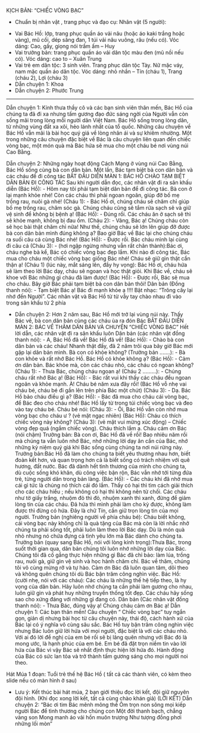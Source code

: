 KỊCH BẢN: “CHIẾC VÒNG BẠC”

* Chuẩn bị nhân vật , trang phục và đạo cụ: Nhân vật (5 người):
+ Vai Bác Hồ: lớp, trang phục quần áo vải nâu (hoặc áo kaki trắng hoặc vàng), mũ cối, dép săng đan, 1 túi vải nâu vuông, râu (nếu có). Vóc dáng: Cao, gầy, giọng nói trầm ấm – Huy
+ Vai trưởng bản: trang phục quần áo vải dân tộc màu đen (mũ nồi nếu có). Vóc dáng: cao to – Xuân Trung 
+ Vai trẻ em dân tộc: 3 sinh viên. Trang phục dân tộc Tày. Nữ mặc váy, nam mặc quần áo dân tộc. Vóc dáng: nhỏ nhắn – Tín (cháu 1), Trang (cháu 2), Lợi (cháu 3)
+ Dẫn chuyện 1: Khoa
+ Dẫn chuyện 2: Phước Trung
 ---------------------------------------------------------------------------------------------------
Dẫn chuyện 1: Kính thưa thầy cô và các bạn sinh viên thân mến, Bác Hồ của chúng ta đã đi xa nhưng tấm gương đạo đức sáng ngời của Người vẫn còn sống mãi trong lòng mỗi người dân Việt Nam. Bác Hồ sống trong lòng dân, từ những vùng đất xa xôi, hẻo lánh nhất của tổ quốc. Những câu chuyện về Bác Hồ vẫn mãi là bài học quý giá về lòng nhân ái và sự khiêm nhường. Một trong những câu chuyện đặc biệt về Bác là câu chuyện liên quan đến chiếc vòng bạc, một món quà mà Bác hứa sẽ mua cho một cháu bé nơi vùng núi Cao Bằng.

 Dẫn chuyện 2: Những ngày hoạt động Cách Mạng ở vùng núi Cao Bằng, Bác Hồ sống cùng bà con dân bản. Một lần, Bác tạm biệt bà con dân bản và các cháu để đi công tác
BẮT ĐẦU DIỄN
MÀN 1: BÁC HỒ CHÀO TẠM BIỆT DÂN BẢN ĐI CÔNG TÁC
Sau khi người dẫn đọc, các nhân vật đi ra sân khấu diễn
(Bác Hồ): - Hôm nay tôi phải tạm biệt dân bản để đi công tác. Bà con ở lại mạnh khỏe nhé! Còn các cháu thì phải ngoan ngoãn, giúp đỡ bố mẹ trồng rau, nuôi gà nhé!
(Cháu 1): - Bác Hồ ơi, chúng cháu sẽ chăm chỉ giúp bố mẹ trồng rau, chăm sóc gà. Chúng cháu cũng sẽ tắm rửa sạch sẽ và giữ vệ sinh để không bị bệnh ạ! 
(Bác Hồ): - Đúng rồi. Các cháu ăn ở sạch sẽ thì sẽ khỏe mạnh, không bị đau ốm.
(Cháu 2): - Vâng, Bác ạ! Chúng cháu còn sẽ học bài thật chăm chỉ nữa! Như thế, chúng cháu sẽ lớn lên giúp đỡ được bà con dân bản mình đúng không ạ? Bao giờ Bác về Bác lại cho chúng cháu ra suối câu cá cùng Bác nhé!
(Bác Hồ): - Được rồi. Bác cháu mình lại cùng đi câu cá
(Cháu 3): - (hơi ngập ngừng nhưng vẫn rất chân thành):Bác ơi, cháu nghe bà kể, Bác có chiếc vòng bạc đẹp lắm. Khi nào đi công tác, Bác mua cho cháu một chiếc vòng bạc giống Bác nhé! Cháu sẽ giữ gìn thật cẩn thận ạ!
(Cháu 1) (lúc này, mắt sáng lên, đầy hy vọng): Bác Hồ ơi, cháu hứa sẽ làm theo lời Bác dạy, cháu sẽ ngoan và học thật giỏi. Khi Bác về, cháu sẽ khoe với Bác những gì cháu đã làm được!
(Bác Hồ): - Được rồi, Bác sẽ mua cho cháu. Bây giờ Bác phải tạm biệt bà con dân bản thôi!
Dân bản (Đồng thanh nói): - Tạm biệt Bác ạ! Bác đi mạnh khỏe ạ !!!!
Bật nhạc: “Trông cây lại nhớ đến Người”. Các nhân vật và Bác Hồ từ từ vẫy tay chào nhau đi vào trong sân khấu từ 2 phía
* Dẫn chuyện 2: Hơn 2 năm sau, Bác Hồ mới trở lại vùng núi này. Thấy Bác về, bà con dân bản cùng các cháu ùa ra đón Bác
BẮT ĐẦU DIỄN
MÀN 2: BÁC VỀ THĂM DÂN BẢN VÀ CHUYỆN “CHIẾC VÒNG BẠC”
Hết lời dẫn, các nhân vật đi ra sân khấu luôn
Dân bản (các nhân vật đồng thanh nói): - A, Bác Hồ đã về! Bác Hồ đã về!
(Bác Hồ): - Chào bà con dân bản và các cháu! Nhanh thật đấy, đã 2 năm trôi qua bây giờ Bác mới gặp lại dân bản mình. Bà con có khỏe không?
(Trưởng bản .......): - Bà con khỏe và rất nhớ Bác Hồ. Bác Hồ có khỏe không ạ?
(Bác Hồ): - Cảm ơn dân bản. Bác khỏe mà, còn các cháu nhỏ, các cháu có ngoan không?
(Cháu 1): - Thưa Bác, chúng cháu ngoan ạ!
(Cháu 2 .........): - Chúng cháu rất nhớ Bác ạ!
(Bác Hồ): - Bác rất vui khi thấy các cháu đều ngoan ngoãn và khỏe mạnh. À! Cháu bé năm xưa đây rồi! (Bác Hồ vỗ nhẹ vai cháu bé, cháu bé đi gần lên trên phía Bác một chút)
(Cháu 3): - Dạ. Bác Hồ bảo cháu điều gì ạ?
(Bác Hồ): - Bác đã mua cho cháu cái vòng bạc, để Bác đeo cho cháu nhé!
Bác Hồ lấy từ trong túi chiếc vòng bạc và đeo vào tay cháu bé. Cháu bé nói:
(Cháu 3): - Ôi, Bác Hồ vẫn còn nhớ mua vòng bạc cho cháu ư ? (vẻ mặt ngạc nhiên)
(Bác Hồ): Cháu có thích chiếc vòng này không?
(Cháu 3): (vẻ mặt vui mừng xúc động) – Chiếc vòng đẹp quá (ngắm chiếc vòng). Cháu thích lắm ạ. Cháu cảm ơn Bác (nói chậm)
Trưởng bản: Bà con ơi, Bác Hồ đã về rồi! Bao nhiêu năm rồi mà chúng ta vẫn luôn nhớ Bác, nhớ những lời dạy ân cần của Bác, nhớ những kỷ niệm quý giá khi Bác sống cùng chúng ta nơi núi rừng này.
Trưởng bản:Bác Hồ đã làm cho chúng ta biết yêu thương nhau hơn, biết đoàn kết hơn, và quan trọng hơn cả là biết sống có trách nhiệm với quê hương, đất nước. Bác đã dành hết tình thương của mình cho chúng ta, dù cuộc sống khó khăn, dù công việc bận rộn, Bác vẫn nhớ tới từng đứa trẻ, từng người dân trong bản làng.
 (Bác Hồ): - Các cháu khi đã nhờ mua cái gì tức là chúng nó thích cái đó lắm. Thấy có hại thì tìm cách giải thích cho các cháu hiểu ; nếu không có hại thì không nên từ chối. Các cháu như tờ giấy trắng, nhuộm đỏ thì đỏ, nhuộm xanh thì xanh, đừng để giảm lòng tin của các cháu. Đã hứa thì mình phải làm cho kỳ được, không làm được thì đừng có hứa. Đây là chữ Tín, cần giữ trọn lòng tin của mọi người.
Trưởng bản (nghiêng người về phía cháu bé): Cháu biết không, cái vòng bạc này không chỉ là quà tặng của Bác mà còn là lời nhắc nhở chúng ta phải sống tốt, phải luôn làm theo lời Bác dạy. Dù là món quà nhỏ nhưng nó chứa đựng cả tình yêu lớn mà Bác dành cho chúng ta.
Trưởng bản (quay sang Bác Hồ, nói với lòng kính trọng):Thưa Bác, trong suốt thời gian qua, dân bản chúng tôi luôn nhớ những lời dạy của Bác. Chúng tôi đã cố gắng thực hiện những gì Bác đã chỉ bảo: làm lúa, trồng rau, nuôi gà, giữ gìn vệ sinh và học hành chăm chỉ. Bác về thăm, chúng tôi vô cùng mừng rỡ và tự hào. Cảm ơn Bác đã luôn quan tâm, dõi theo và không quên chúng tôi dù Bác bận trăm công nghìn việc.
Bác Hồ: (cười nhẹ, nói với các cháu): Các cháu là những thế hệ tiếp theo, là hy vọng của dân bản. Hãy luôn nhớ chúng ta cần phải làm gương cho nhau, luôn giữ gìn và phát huy những truyền thống tốt đẹp. Các cháu hãy sống sao cho xứng đáng với những gì đang có.
Dân bản (Các nhân vật đồng thanh nói): - Thưa Bác, đúng vậy ạ! Chúng cháu cảm ơn Bác ạ!
Dẫn chuyện 1: Các bạn thân mến! Câu chuyện “ Chiếc vòng bạc” tuy ngắn gọn, giản dị nhưng bài học từ câu chuyện này, thái độ, cách hành xử của Bác lại có ý nghĩa vô cùng sâu sắc. Bác Hồ tuy bận trăm công nghìn việc nhưng Bác luôn giữ lời hứa với mọi người, đặc biệt là với các cháu nhỏ. Với ai đó lời đề nghị của em bé rồi sẽ bị lãng quên nhưng với Bác đó là mong ước, là hạnh phúc của em bé. Em bé đã đặt trọn niềm tin vào lời hứa của Bác vì vậy Bác sẽ nhất định thực hiện lời hứa đó. Hành động của Bác có sức lan tỏa và trở thành tấm gương sáng cho mọi người noi theo.

Hát Múa 1 đoạn: Tuổi trẻ thế hệ Bác Hồ ( tất cả các thành viên, có kèm theo slide nếu có màn hình ở sau)
* Lưu ý: Kết thúc bài hát múa, 2 bạn giới thiệu đọc lời kết, đội giữ nguyên đội hình. (Khi đọc xong lời kết, tất cả cùng chào khán giả)
(LỜI KẾT)
Dẫn chuyện 2:
“Bác ơi tim Bác mênh mông thế
Ôm trọn non sông mọi kiếp người
Bác để tình thương cho chúng con
Một đời thanh bạch, chẳng vàng son
Mong manh áo vải hồn muôn trượng
Như tượng đồng phơi những lối mòn”



